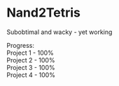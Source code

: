 # Nand2Tetris
Subobtimal and wacky - yet working
 
Progress:                                                                                       
  Project 1 - 100%                                                                              
  Project 2 - 100%                                                                                
  Project 3 - 100%                                                                                     
  Project 4 - 100%                                                                                        
